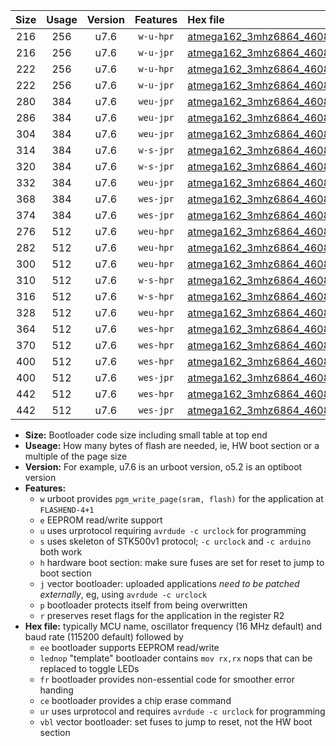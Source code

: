 |Size|Usage|Version|Features|Hex file|
|:-:|:-:|:-:|:-:|:--|
|216|256|u7.6|`w-u-hpr`|[atmega162_3mhz6864_460800bps_ur.hex](https://raw.githubusercontent.com/stefanrueger/urboot/main/atmega162_3mhz6864_460800bps_ur.hex)|
|216|256|u7.6|`w-u-jpr`|[atmega162_3mhz6864_460800bps_ur_vbl.hex](https://raw.githubusercontent.com/stefanrueger/urboot/main/atmega162_3mhz6864_460800bps_ur_vbl.hex)|
|222|256|u7.6|`w-u-hpr`|[atmega162_3mhz6864_460800bps_lednop_ur.hex](https://raw.githubusercontent.com/stefanrueger/urboot/main/atmega162_3mhz6864_460800bps_lednop_ur.hex)|
|222|256|u7.6|`w-u-jpr`|[atmega162_3mhz6864_460800bps_lednop_ur_vbl.hex](https://raw.githubusercontent.com/stefanrueger/urboot/main/atmega162_3mhz6864_460800bps_lednop_ur_vbl.hex)|
|280|384|u7.6|`weu-jpr`|[atmega162_3mhz6864_460800bps_ee_ur_vbl.hex](https://raw.githubusercontent.com/stefanrueger/urboot/main/atmega162_3mhz6864_460800bps_ee_ur_vbl.hex)|
|286|384|u7.6|`weu-jpr`|[atmega162_3mhz6864_460800bps_ee_lednop_ur_vbl.hex](https://raw.githubusercontent.com/stefanrueger/urboot/main/atmega162_3mhz6864_460800bps_ee_lednop_ur_vbl.hex)|
|304|384|u7.6|`weu-jpr`|[atmega162_3mhz6864_460800bps_ee_lednop_fr_ur_vbl.hex](https://raw.githubusercontent.com/stefanrueger/urboot/main/atmega162_3mhz6864_460800bps_ee_lednop_fr_ur_vbl.hex)|
|314|384|u7.6|`w-s-jpr`|[atmega162_3mhz6864_460800bps_vbl.hex](https://raw.githubusercontent.com/stefanrueger/urboot/main/atmega162_3mhz6864_460800bps_vbl.hex)|
|320|384|u7.6|`w-s-jpr`|[atmega162_3mhz6864_460800bps_lednop_vbl.hex](https://raw.githubusercontent.com/stefanrueger/urboot/main/atmega162_3mhz6864_460800bps_lednop_vbl.hex)|
|332|384|u7.6|`weu-jpr`|[atmega162_3mhz6864_460800bps_ee_lednop_fr_ce_ur_vbl.hex](https://raw.githubusercontent.com/stefanrueger/urboot/main/atmega162_3mhz6864_460800bps_ee_lednop_fr_ce_ur_vbl.hex)|
|368|384|u7.6|`wes-jpr`|[atmega162_3mhz6864_460800bps_ee_vbl.hex](https://raw.githubusercontent.com/stefanrueger/urboot/main/atmega162_3mhz6864_460800bps_ee_vbl.hex)|
|374|384|u7.6|`wes-jpr`|[atmega162_3mhz6864_460800bps_ee_lednop_vbl.hex](https://raw.githubusercontent.com/stefanrueger/urboot/main/atmega162_3mhz6864_460800bps_ee_lednop_vbl.hex)|
|276|512|u7.6|`weu-hpr`|[atmega162_3mhz6864_460800bps_ee_ur.hex](https://raw.githubusercontent.com/stefanrueger/urboot/main/atmega162_3mhz6864_460800bps_ee_ur.hex)|
|282|512|u7.6|`weu-hpr`|[atmega162_3mhz6864_460800bps_ee_lednop_ur.hex](https://raw.githubusercontent.com/stefanrueger/urboot/main/atmega162_3mhz6864_460800bps_ee_lednop_ur.hex)|
|300|512|u7.6|`weu-hpr`|[atmega162_3mhz6864_460800bps_ee_lednop_fr_ur.hex](https://raw.githubusercontent.com/stefanrueger/urboot/main/atmega162_3mhz6864_460800bps_ee_lednop_fr_ur.hex)|
|310|512|u7.6|`w-s-hpr`|[atmega162_3mhz6864_460800bps.hex](https://raw.githubusercontent.com/stefanrueger/urboot/main/atmega162_3mhz6864_460800bps.hex)|
|316|512|u7.6|`w-s-hpr`|[atmega162_3mhz6864_460800bps_lednop.hex](https://raw.githubusercontent.com/stefanrueger/urboot/main/atmega162_3mhz6864_460800bps_lednop.hex)|
|328|512|u7.6|`weu-hpr`|[atmega162_3mhz6864_460800bps_ee_lednop_fr_ce_ur.hex](https://raw.githubusercontent.com/stefanrueger/urboot/main/atmega162_3mhz6864_460800bps_ee_lednop_fr_ce_ur.hex)|
|364|512|u7.6|`wes-hpr`|[atmega162_3mhz6864_460800bps_ee.hex](https://raw.githubusercontent.com/stefanrueger/urboot/main/atmega162_3mhz6864_460800bps_ee.hex)|
|370|512|u7.6|`wes-hpr`|[atmega162_3mhz6864_460800bps_ee_lednop.hex](https://raw.githubusercontent.com/stefanrueger/urboot/main/atmega162_3mhz6864_460800bps_ee_lednop.hex)|
|400|512|u7.6|`wes-hpr`|[atmega162_3mhz6864_460800bps_ee_lednop_fr.hex](https://raw.githubusercontent.com/stefanrueger/urboot/main/atmega162_3mhz6864_460800bps_ee_lednop_fr.hex)|
|400|512|u7.6|`wes-jpr`|[atmega162_3mhz6864_460800bps_ee_lednop_fr_vbl.hex](https://raw.githubusercontent.com/stefanrueger/urboot/main/atmega162_3mhz6864_460800bps_ee_lednop_fr_vbl.hex)|
|442|512|u7.6|`wes-hpr`|[atmega162_3mhz6864_460800bps_ee_lednop_fr_ce.hex](https://raw.githubusercontent.com/stefanrueger/urboot/main/atmega162_3mhz6864_460800bps_ee_lednop_fr_ce.hex)|
|442|512|u7.6|`wes-jpr`|[atmega162_3mhz6864_460800bps_ee_lednop_fr_ce_vbl.hex](https://raw.githubusercontent.com/stefanrueger/urboot/main/atmega162_3mhz6864_460800bps_ee_lednop_fr_ce_vbl.hex)|

- **Size:** Bootloader code size including small table at top end
- **Useage:** How many bytes of flash are needed, ie, HW boot section or a multiple of the page size
- **Version:** For example, u7.6 is an urboot version, o5.2 is an optiboot version
- **Features:**
  + `w` urboot provides `pgm_write_page(sram, flash)` for the application at `FLASHEND-4+1`
  + `e` EEPROM read/write support
  + `u` uses urprotocol requiring `avrdude -c urclock` for programming
  + `s` uses skeleton of STK500v1 protocol; `-c urclock` and `-c arduino` both work
  + `h` hardware boot section: make sure fuses are set for reset to jump to boot section
  + `j` vector bootloader: uploaded applications *need to be patched externally*, eg, using `avrdude -c urclock`
  + `p` bootloader protects itself from being overwritten
  + `r` preserves reset flags for the application in the register R2
- **Hex file:** typically MCU name, oscillator frequency (16 MHz default) and baud rate (115200 default) followed by
  + `ee` bootloader supports EEPROM read/write
  + `lednop` "template" bootloader contains `mov rx,rx` nops that can be replaced to toggle LEDs
  + `fr` bootloader provides non-essential code for smoother error handing
  + `ce` bootloader provides a chip erase command
  + `ur` uses urprotocol and requires `avrdude -c urclock` for programming
  + `vbl` vector bootloader: set fuses to jump to reset, not the HW boot section
